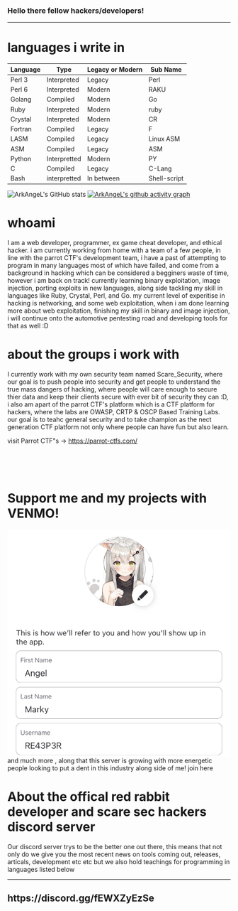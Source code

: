 ### Hello there fellow hackers/developers!

<hr>

# languages i write in 
| Language | Type          | Legacy or Modern |  Sub Name    |
| -------- | ------------- | ---------------- | ------------ |
| Perl 3   | Interpreted   |     Legacy       |    Perl      |
| Perl 6   | Interpreted   |     Modern       |    RAKU      |
| Golang   | Compiled      |     Modern       |    Go        |
| Ruby     | Interpreted   |     Modern       |    ruby      |
| Crystal  | Interpreted   |     Modern       |    CR        |
| Fortran  | Compiled      |     Legacy       |     F        |
| LASM     | Compiled      |     Legacy       | Linux ASM    | 
| ASM      | Compiled      |     Legacy       |    ASM       |
| Python   | Interpretted  |     Modern       |    PY        |
| C        | Compiled      |     Legacy       |    C-Lang    |
| Bash     | interpretted  |     In between   | Shell-script |


![ArkAngeL's GitHub stats](https://github-readme-stats.vercel.app/api?username=ArkAngeL43&show_icons=true&theme=tokyonight)
[![ArkAngeL's github activity graph](https://activity-graph.herokuapp.com/graph?username=ArkAngeL43&theme=react-dark)](https://github.com/ArkAngeL43)

# whoami

I am a web developer, programmer, ex game cheat developer, and ethical hacker. i am currently working from home with a team of a few people, in line with the parrot CTF's development team, i have a past of attempting to program in many languages most of which have failed, and come from a background in hacking which can be considered a begginers waste of time, however i am back on track! currently learning binary exploitation, image injection, porting exploits in new languages, along side tackling my skill in languages like Ruby, Crystal, Perl, and Go. my current level of experitise in hacking is networking, and some web exploitation, when i am done learning more about web exploitation, finishing my skill in binary and image injection, i will continue onto the automotive pentesting road and developing tools for that as well :D 


# about the groups i work with

I currently work with my own security team named Scare_Security, where our goal is to push people into security and get people to understand the true mass dangers of hacking, where people will care enough to secure thier data and keep their clients secure with ever bit of security they can :D, i also am apart of the parrot CTF's platform which is a CTF platform for hackers, where the labs are OWASP, CRTP & OSCP Based Training Labs. our goal is to teahc general security and to take champion as the nect generation CTF platform not only where people can have fun but also learn. 

visit Parrot CTF"s -> https://parrot-ctfs.com/

<!--
| Language Name |
| ------------- |
| Lua           |
| Ruby          |
| Golang        |
| HTML          |
| CSS           |
| JavaScript    |
| Java          |
| Fortran       |
| PS1-2         |
| BASH          |
| BATCH         |
| PHP           |
| C             |
| C++           |
| C#            |
| Objective-C   |
| Unix  ASM     |
| Linux ASM     |
| WIN   ASM     |
| Perl3-5       |
| RAKU          |
| R             | 
| Rust          |
| SQL           |
| ect           |
-->



<br>
<br>
<br>

<h1>Support me and my projects with VENMO!</h1>

<img src="ven.png" align="right" />


and much more , along that this server is growing with more energetic people looking to put a dent in this industry along side of me! join here
# About the offical red rabbit developer and scare sec hackers discord server 

Our discord server trys to be the better one out there, this means that not only do we give you the most recent news on tools coming out, releases, articals, development etc etc but we also hold teachings for programming in languages listed below 

<hr>

<h2>https://discord.gg/fEWXZyEzSe</h2>
